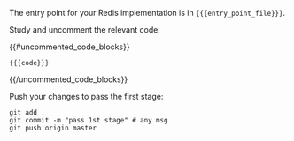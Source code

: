 The entry point for your Redis implementation is in `{{{entry_point_file}}}`.

Study and uncomment the relevant code: 

{{#uncommented_code_blocks}}
```{{language_syntax_highlighting_identifier}}
{{{code}}}
```

{{/uncommented_code_blocks}}

Push your changes to pass the first stage:

```
git add .
git commit -m "pass 1st stage" # any msg
git push origin master
```
